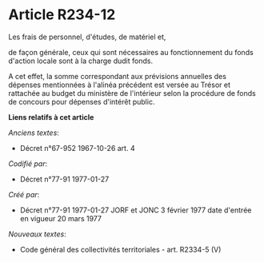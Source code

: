 # Article R234-12

Les frais de personnel, d'études, de matériel et,

de façon générale, ceux qui sont nécessaires au fonctionnement du fonds d'action locale sont à la charge dudit fonds. 

A cet effet, la somme correspondant aux prévisions annuelles des dépenses mentionnées à l'alinéa précédent est versée au
Trésor et rattachée au budget du ministère de l'intérieur selon la procédure de fonds de concours pour dépenses d'intérêt
public.

**Liens relatifs à cet article**

_Anciens textes_:

  - Décret n°67-952 1967-10-26 art. 4

_Codifié par_:

  - Décret n°77-91 1977-01-27

_Créé par_:

  - Décret n°77-91 1977-01-27 JORF et JONC 3 février 1977 date d'entrée en vigueur 20 mars 1977

_Nouveaux textes_:

  - Code général des collectivités territoriales - art. R2334-5 (V)
